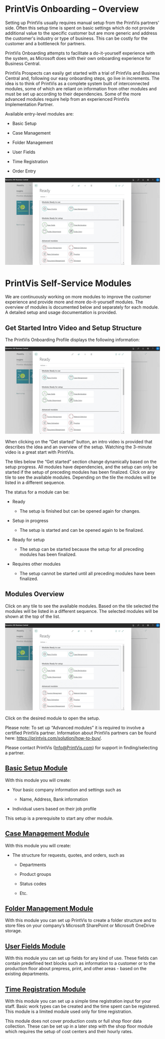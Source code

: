 # PrintVis Onboarding – Overview

Setting up PrintVis usually requires manual setup from the PrintVis
partners' side. Often this setup time is spent on basic settings which
do not provide additional value to the specific customer but are more
generic and address the customer's industry or type of business. This
can be costly for the customer and a bottleneck for partners.

PrintVis Onboarding attempts to facilitate a do-it-yourself experience
with the system, as Microsoft does with their own onboarding experience
for Business Central.

PrintVis Prospects can easily get started with a trial of PrintVis and
Business Central and, following our easy onboarding steps, go live in
increments. The idea is to think of PrintVis as a complete system built
of interconnected modules, some of which are reliant on information from
other modules and must be set up according to their dependencies. Some
of the more advanced modules require help from an experienced PrintVis
Implementation Partner.

Available entry-level modules are:

-   Basic Setup

-   Case Management

-   Folder Management

-   User Fields

-   Time Registration

-   Order Entry

![Overview](./assets/01-image1.png)

# PrintVis Self-Service Modules

We are continuously working on more modules to improve the customer
experience and provide more and more do-it-yourself modules. The
overview of modules is documented below and separately for each module.
A detailed setup and usage documentation is provided.

## Get Started Intro Video and Setup Structure

The PrintVis Onboarding Profile displays the following information:

![Overview](./assets/01-image1.png)

When clicking on the “Get started” button, an intro video is provided
that describes the idea and an overview of the setup. Watching the
3-minute video is a great start with PrintVis.

The tiles below the “Get started” section change dynamically based on
the setup progress. All modules have dependencies, and the setup can
only be started if the setup of preceding modules has been finalized.
Click on any tile to see the available modules. Depending on the tile
the modules will be listed in a different sequence.

The status for a module can be:

-   Ready

    -   The setup is finished but can be opened again for changes.

-   Setup in progress

    -   The setup is started and can be opened again to be finalized.

-   Ready for setup

    -   The setup can be started because the setup for all preceding
        modules has been finalized.

-   Requires other modules

    -   The setup cannot be started until all preceding modules have
        been finalized.

## Modules Overview

Click on any tile to see the available modules. Based on the tile
selected the modules will be listed in a different sequence. The
selected modules will be shown at the top of the list.

![Overview](./assets/01-image1.png)

Click on the desired module to open the setup.

Please note: To set up “Advanced modules” it is required to involve a
certified PrintVis partner. Information about PrintVis partners can be
found here: <https://printvis.com/solution/how-to-buy/>.

Please contact PrintVis (<Info@PrintVis.com>) for support in
finding/selecting a partner.

## <a href="../0100-PVSOnboarding-Basic-Setup/" target="_self">Basic Setup Module</a>

With this module you will create:

-   Your basic company information and settings such as

    -   Name, Address, Bank information

-   Individual users based on their job profile

This setup is a prerequisite to start any other module.

## <a href="../0200-PVSOnboarding-CaseMgmt/" target="_self">Case Management Module</a>

With this module you will create:

-   The structure for requests, quotes, and orders, such as

    -   Departments

    -   Product groups

    -   Status codes

    -   Etc.

## <a href="../0500-PVSOnboarding-FolderMgmt/" target="_self">Folder Management Module</a>

With this module you can set up PrintVis to create a folder structure
and to store files on your company’s Microsoft SharePoint or Microsoft
OneDrive storage.

## <a href="../0300-PVSOnboarding-UserFields/" target="_self">User Fields Module</a>

With this module you can set up fields for any kind of use. These fields
can contain predefined text blocks such as information to a customer or
to the production floor about prepress, print, and other areas - based
on the existing departments.

## <a href="../0400-PVSOnboarding-TimeReg/" target="_self">Time Registration Module</a>

With this module you can set up a simple time registration input for
your staff. Basic work types can be created and the time spent can be
registered. This module is a limited module used only for time
registration.

This module does not cover production costs or full shop floor data
collection. These can be set up in a later step with the shop floor
module which requires the setup of cost centers and their hourly rates.
